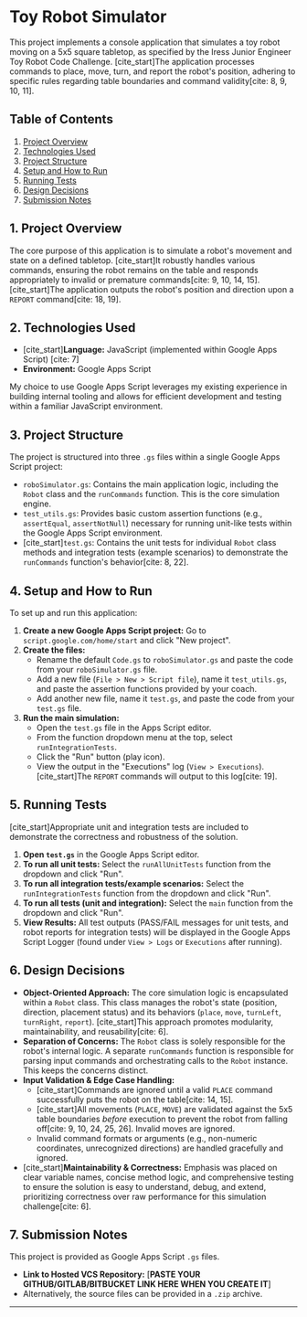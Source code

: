 # Toy Robot Simulator

This project implements a console application that simulates a toy robot moving on a 5x5 square tabletop, as specified by the Iress Junior Engineer Toy Robot Code Challenge. [cite_start]The application processes commands to place, move, turn, and report the robot's position, adhering to specific rules regarding table boundaries and command validity[cite: 8, 9, 10, 11].

## Table of Contents
1.  [Project Overview](#project-overview)
2.  [Technologies Used](#technologies-used)
3.  [Project Structure](#project-structure)
4.  [Setup and How to Run](#setup-and-how-to-run)
5.  [Running Tests](#running-tests)
6.  [Design Decisions](#design-decisions)
7.  [Submission Notes](#submission-notes)

## 1. Project Overview

The core purpose of this application is to simulate a robot's movement and state on a defined tabletop. [cite_start]It robustly handles various commands, ensuring the robot remains on the table and responds appropriately to invalid or premature commands[cite: 9, 10, 14, 15]. [cite_start]The application outputs the robot's position and direction upon a `REPORT` command[cite: 18, 19].

## 2. Technologies Used

* [cite_start]**Language:** JavaScript (implemented within Google Apps Script) [cite: 7]
* **Environment:** Google Apps Script

My choice to use Google Apps Script leverages my existing experience in building internal tooling and allows for efficient development and testing within a familiar JavaScript environment.

## 3. Project Structure

The project is structured into three `.gs` files within a single Google Apps Script project:

* `roboSimulator.gs`: Contains the main application logic, including the `Robot` class and the `runCommands` function. This is the core simulation engine.
* `test_utils.gs`: Provides basic custom assertion functions (e.g., `assertEqual`, `assertNotNull`) necessary for running unit-like tests within the Google Apps Script environment.
* [cite_start]`test.gs`: Contains the unit tests for individual `Robot` class methods and integration tests (example scenarios) to demonstrate the `runCommands` function's behavior[cite: 8, 22].

## 4. Setup and How to Run

To set up and run this application:

1.  **Create a new Google Apps Script project:** Go to `script.google.com/home/start` and click "New project".
2.  **Create the files:**
    * Rename the default `Code.gs` to `roboSimulator.gs` and paste the code from your `roboSimulator.gs` file.
    * Add a new file (`File > New > Script file`), name it `test_utils.gs`, and paste the assertion functions provided by your coach.
    * Add another new file, name it `test.gs`, and paste the code from your `test.gs` file.
3.  **Run the main simulation:**
    * Open the `test.gs` file in the Apps Script editor.
    * From the function dropdown menu at the top, select `runIntegrationTests`.
    * Click the "Run" button (play icon).
    * View the output in the "Executions" log (`View > Executions`). [cite_start]The `REPORT` commands will output to this log[cite: 19].

## 5. Running Tests

[cite_start]Appropriate unit and integration tests are included to demonstrate the correctness and robustness of the solution.

1.  **Open `test.gs`** in the Google Apps Script editor.
2.  **To run all unit tests:** Select the `runAllUnitTests` function from the dropdown and click "Run".
3.  **To run all integration tests/example scenarios:** Select the `runIntegrationTests` function from the dropdown and click "Run".
4.  **To run all tests (unit and integration):** Select the `main` function from the dropdown and click "Run".
5.  **View Results:** All test outputs (PASS/FAIL messages for unit tests, and robot reports for integration tests) will be displayed in the Google Apps Script Logger (found under `View > Logs` or `Executions` after running).

## 6. Design Decisions

* **Object-Oriented Approach:** The core simulation logic is encapsulated within a `Robot` class. This class manages the robot's state (position, direction, placement status) and its behaviors (`place`, `move`, `turnLeft`, `turnRight`, `report`). [cite_start]This approach promotes modularity, maintainability, and reusability[cite: 6].
* **Separation of Concerns:** The `Robot` class is solely responsible for the robot's internal logic. A separate `runCommands` function is responsible for parsing input commands and orchestrating calls to the `Robot` instance. This keeps the concerns distinct.
* **Input Validation & Edge Case Handling:**
    * [cite_start]Commands are ignored until a valid `PLACE` command successfully puts the robot on the table[cite: 14, 15].
    * [cite_start]All movements (`PLACE`, `MOVE`) are validated against the 5x5 table boundaries *before* execution to prevent the robot from falling off[cite: 9, 10, 24, 25, 26]. Invalid moves are ignored.
    * Invalid command formats or arguments (e.g., non-numeric coordinates, unrecognized directions) are handled gracefully and ignored.
* [cite_start]**Maintainability & Correctness:** Emphasis was placed on clear variable names, concise method logic, and comprehensive testing to ensure the solution is easy to understand, debug, and extend, prioritizing correctness over raw performance for this simulation challenge[cite: 6].

## 7. Submission Notes

This project is provided as Google Apps Script `.gs` files.

* **Link to Hosted VCS Repository:** [**PASTE YOUR GITHUB/GITLAB/BITBUCKET LINK HERE WHEN YOU CREATE IT**]
* Alternatively, the source files can be provided in a `.zip` archive.

---